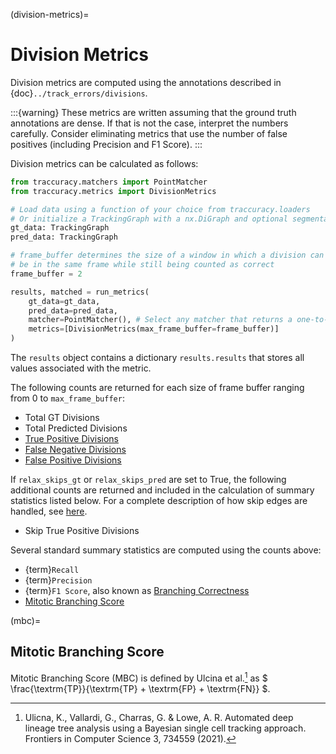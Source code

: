(division-metrics)=
# Division Metrics

Division metrics are computed using the annotations described in {doc}`../track_errors/divisions`.

:::{warning}
These metrics are written assuming that the ground truth annotations are dense. If that is not the case, interpret the numbers carefully. Consider eliminating metrics that use the number of false positives (including Precision and F1 Score).
:::

Division metrics can be calculated as follows:

```python
from traccuracy.matchers import PointMatcher
from traccuracy.metrics import DivisionMetrics

# Load data using a function of your choice from traccuracy.loaders
# Or initialize a TrackingGraph with a nx.DiGraph and optional segmentation arrays
gt_data: TrackingGraph
pred_data: TrackingGraph

# frame_buffer determines the size of a window in which a division can occur but not
# be in the same frame while still being counted as correct
frame_buffer = 2

results, matched = run_metrics(
    gt_data=gt_data,
    pred_data=pred_data,
    matcher=PointMatcher(), # Select any matcher that returns a one-to-one mapping
    metrics=[DivisionMetrics(max_frame_buffer=frame_buffer)]
)
```

The `results` object contains a dictionary `results.results` that stores all values associated with the metric.

The following counts are returned for each size of frame buffer ranging from 0 to `max_frame_buffer`:

- Total GT Divisions
- Total Predicted Divisions
- [True Positive Divisions](div-tp)
- [False Negative Divisions](div-fn)
- [False Positive Divisions](div-fp)

If `relax_skips_gt` or `relax_skips_pred` are set to True, the following additional counts are returned and included in the calculation of summary statistics listed below. For a complete description of how skip edges are handled, see [here](div-skip-edge).

- Skip True Positive Divisions

Several standard summary statistics are computed using the counts above:

- {term}`Recall`
- {term}`Precision`
- {term}`F1 Score`, also known as [Branching Correctness](ctc-bc)
- [Mitotic Branching Score](mbc)

(mbc)=
## Mitotic Branching Score

Mitotic Branching Score (MBC) is defined by Ulcina et al.[^1] as $ \frac{\textrm{TP}}{\textrm{TP} + \textrm{FP} + \textrm{FN}} $.


[^1]: Ulicna, K., Vallardi, G., Charras, G. & Lowe, A. R. Automated deep lineage tree analysis using a Bayesian single cell tracking approach. Frontiers in Computer Science 3, 734559 (2021).
